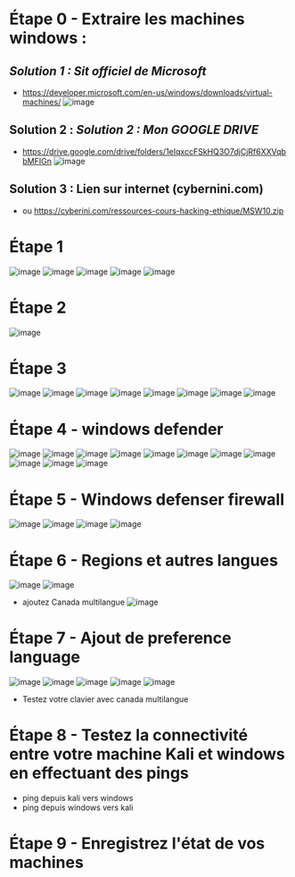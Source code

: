 # Étape 0 - Extraire les machines windows : 

## *Solution  1 : Sit officiel de Microsoft*
- https://developer.microsoft.com/en-us/windows/downloads/virtual-machines/
![image](https://github.com/hrhouma/securite-logiciels-applications/assets/10111526/71238d0e-2afb-4df7-95e0-1fb1d23aab71)

## Solution  2 : *Solution  2 : Mon GOOGLE DRIVE*
- https://drive.google.com/drive/folders/1eIqxccFSkHQ3O7djCjRf6XXVqbbMFIGn
![image](https://github.com/hrhouma/securite-logiciels-applications/assets/10111526/780ef0d1-0c67-41a9-818b-ba4aea60ea11)

## Solution  3 : Lien sur internet (cybernini.com)
- ou https://cyberini.com/ressources-cours-hacking-ethique/MSW10.zip


# Étape 1
![image](https://github.com/hrhouma/securite-logiciels-applications/assets/10111526/7d6f2e72-e17c-4928-97fe-766603dcf4aa)
![image](https://github.com/hrhouma/securite-logiciels-applications/assets/10111526/531f94cf-6b25-47e3-9003-079e8d041bae)
![image](https://github.com/hrhouma/securite-logiciels-applications/assets/10111526/95fdad32-979c-4a1c-bb1c-4cbffc296332)
![image](https://github.com/hrhouma/securite-logiciels-applications/assets/10111526/9a00de93-774e-4410-8e9a-ba0851a9545e)
![image](https://github.com/hrhouma/securite-logiciels-applications/assets/10111526/bf124f55-90a1-4352-a720-997f4275b522)

# Étape 2
![image](https://github.com/hrhouma/securite-logiciels-applications/assets/10111526/5842284e-7c68-4fde-a7b5-8e20d8fb30a6)

# Étape 3
![image](https://github.com/hrhouma/securite-logiciels-applications/assets/10111526/9ce8829a-318f-4234-9558-005fcd7d3b5a)
![image](https://github.com/hrhouma/securite-logiciels-applications/assets/10111526/18445d9c-328e-4d67-8dea-a2f731b973c4)
![image](https://github.com/hrhouma/securite-logiciels-applications/assets/10111526/33a6e1b6-bd86-4d71-8885-d47623487318)
![image](https://github.com/hrhouma/securite-logiciels-applications/assets/10111526/17422220-0197-44cd-b8a2-d0fa72784c75)
![image](https://github.com/hrhouma/securite-logiciels-applications/assets/10111526/2a043b3d-9767-4249-8589-c09b413c36d5)
![image](https://github.com/hrhouma/securite-logiciels-applications/assets/10111526/e624cadd-5cf3-4e05-bb91-81cfd5c5b8d6)
![image](https://github.com/hrhouma/securite-logiciels-applications/assets/10111526/9be8073a-8363-45ec-a2ce-90228819c239)
![image](https://github.com/hrhouma/securite-logiciels-applications/assets/10111526/f28c827f-aa93-4c8d-8f20-0c3be1df1b9d)



# Étape 4 - windows defender
![image](https://github.com/hrhouma/securite-logiciels-applications/assets/10111526/7b452b7a-a8fd-4cf5-9cc8-e85c7735f6fe)
![image](https://github.com/hrhouma/securite-logiciels-applications/assets/10111526/6622ba75-3f18-4ccf-9d60-d9a69ac23e66)
![image](https://github.com/hrhouma/securite-logiciels-applications/assets/10111526/7c06b074-f3d4-4c2f-bf81-65543bf18148)
![image](https://github.com/hrhouma/securite-logiciels-applications/assets/10111526/20d37ca5-972d-4594-96c9-fa7167ac7df5)
![image](https://github.com/hrhouma/securite-logiciels-applications/assets/10111526/d10a50c7-9f9a-43c5-b1d9-208fa70010d8)
![image](https://github.com/hrhouma/securite-logiciels-applications/assets/10111526/23d510bb-80c7-43bd-bd1d-cbf58006c514)
![image](https://github.com/hrhouma/securite-logiciels-applications/assets/10111526/8a862110-f0a8-4cff-8f5f-c8364dbb9a56)
![image](https://github.com/hrhouma/securite-logiciels-applications/assets/10111526/c38f2743-6c65-4e66-8bd8-1c015aa477bc)
![image](https://github.com/hrhouma/securite-logiciels-applications/assets/10111526/dbac0eaf-e3db-45b2-944b-7582626686c3)
![image](https://github.com/hrhouma/securite-logiciels-applications/assets/10111526/38389e7b-b7c6-41c2-a2cd-549ec89202e8)
![image](https://github.com/hrhouma/securite-logiciels-applications/assets/10111526/b9a81812-eb21-432c-ad8d-1d05a7eba9c1)



# Étape 5 - Windows defenser firewall

![image](https://github.com/hrhouma/securite-logiciels-applications/assets/10111526/8a5f0fa6-e27c-484b-bc67-9186394e90a5)
![image](https://github.com/hrhouma/securite-logiciels-applications/assets/10111526/3fb33937-aec3-452f-aaf1-a1402ae28168)
![image](https://github.com/hrhouma/securite-logiciels-applications/assets/10111526/27b95f45-efea-4515-b329-a360e55e566a)
![image](https://github.com/hrhouma/securite-logiciels-applications/assets/10111526/724fb065-447e-46ed-a147-659b8f0a63bb)





# Étape 6 - Regions et autres langues
![image](https://github.com/hrhouma/securite-logiciels-applications/assets/10111526/2bdd969f-b5bd-4f93-91ba-98bb87cfe866)
![image](https://github.com/hrhouma/securite-logiciels-applications/assets/10111526/4fdc7bcc-3766-43a2-87c0-3b4ce1fdf246)
- ajoutez Canada multilangue
![image](https://github.com/hrhouma/securite-logiciels-applications/assets/10111526/0ab2b427-39a0-41da-a64b-212852dcd6f8)




# Étape 7 - Ajout de preference language 
![image](https://github.com/hrhouma/securite-logiciels-applications/assets/10111526/745d1bcd-bb0b-481d-a496-266b0ce3a03c)
![image](https://github.com/hrhouma/securite-logiciels-applications/assets/10111526/4b973c03-07ff-4727-8721-4a5eaf5253f6)
![image](https://github.com/hrhouma/securite-logiciels-applications/assets/10111526/aeaa0c2b-552e-4f14-b291-5633b53a3ad8)
![image](https://github.com/hrhouma/securite-logiciels-applications/assets/10111526/7317348c-353a-422b-bbd1-570c1370031f)
![image](https://github.com/hrhouma/securite-logiciels-applications/assets/10111526/ffb318ea-2baa-4390-9bb0-ebb915955ea0)
- Testez votre clavier avec canada multilangue



# Étape 8 - Testez la connectivité entre votre machine Kali et windows en effectuant des pings

- ping depuis kali vers windows 
- ping depuis windows vers kali

# Étape 9 - Enregistrez l'état de vos machines 

